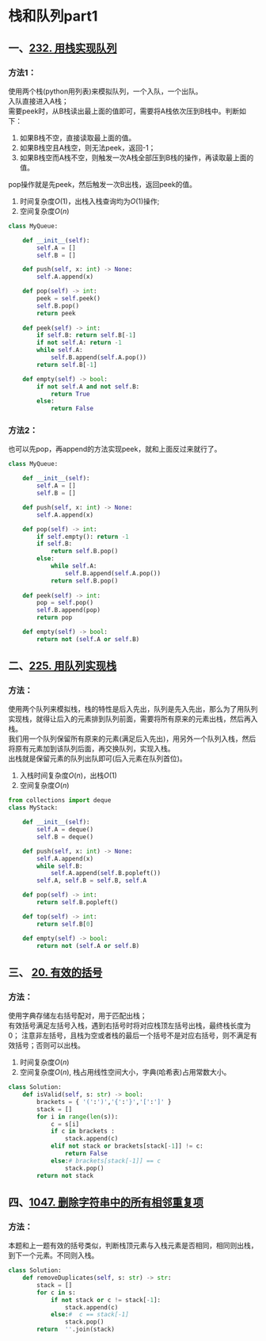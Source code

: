 # 栈和队列part1

## 一、[232. 用栈实现队列](https://leetcode.cn/problems/implement-queue-using-stacks/)

### 方法1：
使用两个栈(python用列表)来模拟队列，一个入队，一个出队。  
入队直接进入A栈；  
需要peek时，从B栈读出最上面的值即可，需要将A栈依次压到B栈中。判断如下：  
1. 如果B栈不空，直接读取最上面的值。
2. 如果B栈空且A栈空，则无法peek，返回-1；
3. 如果B栈空而A栈不空，则触发一次A栈全部压到B栈的操作，再读取最上面的值。

pop操作就是先peek，然后触发一次B出栈，返回peek的值。  

1. 时间复杂度$O(1)$，出栈入栈查询均为$O(1)$操作;
2. 空间复杂度$O(n)$
```python
class MyQueue:

    def __init__(self):
        self.A = []
        self.B = []

    def push(self, x: int) -> None:
        self.A.append(x)        

    def pop(self) -> int:
        peek = self.peek()
        self.B.pop()
        return peek
        
    def peek(self) -> int:
        if self.B: return self.B[-1]
        if not self.A: return -1
        while self.A:
            self.B.append(self.A.pop())
        return self.B[-1]

    def empty(self) -> bool:
        if not self.A and not self.B:
            return True
        else:
            return False
```

### 方法2：
也可以先pop，再append的方法实现peek，就和上面反过来就行了。
```python
class MyQueue:

    def __init__(self):
        self.A = []
        self.B = []

    def push(self, x: int) -> None:
        self.A.append(x)        

    def pop(self) -> int:
        if self.empty(): return -1
        if self.B:
            return self.B.pop()
        else:
            while self.A:
                self.B.append(self.A.pop())
            return self.B.pop()
        
    def peek(self) -> int:
        pop = self.pop()
        self.B.append(pop)
        return pop

    def empty(self) -> bool:
        return not (self.A or self.B)
```

## 二、[225. 用队列实现栈](https://leetcode.cn/problems/implement-stack-using-queues/)

### 方法：
使用两个队列来模拟栈，栈的特性是后入先出，队列是先入先出，那么为了用队列实现栈，就得让后入的元素排到队列前面，需要将所有原来的元素出栈，然后再入栈。  
我们用一个队列保留所有原来的元素(满足后入先出)，用另外一个队列入栈，然后将原有元素加到该队列后面，再交换队列，实现入栈。  
出栈就是保留元素的队列出队即可(后入元素在队列首位)。 
1. 入栈时间复杂度$O(n)$，出栈$O(1)$
2. 空间复杂度$O(n)$
```python
from collections import deque
class MyStack:

    def __init__(self):
        self.A = deque()
        self.B = deque()

    def push(self, x: int) -> None:
        self.A.append(x)
        while self.B:
            self.A.append(self.B.popleft())
        self.A, self.B = self.B, self.A

    def pop(self) -> int:
        return self.B.popleft()

    def top(self) -> int:
        return self.B[0]

    def empty(self) -> bool:
        return not (self.A or self.B)
```

## 三、 [20. 有效的括号](https://leetcode.cn/problems/valid-parentheses/)
### 方法：


使用字典存储左右括号配对，用于匹配出栈；  
有效括号满足左括号入栈，遇到右括号时将对应栈顶左括号出栈，最终栈长度为0； 
注意非左括号，且栈为空或者栈的最后一个括号不是对应右括号，则不满足有效括号；否则可以出栈。

1. 时间复杂度$O(n)$
2. 空间复杂度$O(n)$, 栈占用线性空间大小，字典(哈希表)占用常数大小。
```python
class Solution:
    def isValid(self, s: str) -> bool:
        brackets = { '(':')','{':'}','[':']' }
        stack = []
        for i in range(len(s)):
            c = s[i]
            if c in brackets : 
                stack.append(c)
            elif not stack or brackets[stack[-1]] != c:
                return False
            else:# brackets[stack[-1]] == c
                stack.pop()
        return not stack
```

## 四、[1047. 删除字符串中的所有相邻重复项](https://leetcode.cn/problems/remove-all-adjacent-duplicates-in-string/description/)
### 方法：
本题和上一题有效的括号类似，判断栈顶元素与入栈元素是否相同，相同则出栈，到下一个元素。不同则入栈。
```python
class Solution:
    def removeDuplicates(self, s: str) -> str:
        stack = []
        for c in s:
            if not stack or c != stack[-1]:
                stack.append(c)
            else:#  c == stack[-1]
                stack.pop()
        return  ''.join(stack)
```